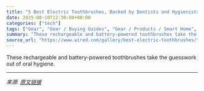 ```yaml
---
title: "5 Best Electric Toothbrushes, Backed by Dentists and Hygienists"
date: 2025-08-10T12:30:00+08:00
categories: ["tech"]
tags: ["Gear", "Gear / Buying Guides", "Gear / Products / Smart Home", "Gear / Products / Beauty", "Shopping", "household", "buying guides", "fashion & beauty", "health", "Dental Care", "Buying Guide"]
summary: "These rechargeable and battery-powered toothbrushes take the guesswork out of oral hygiene."
source_url: "https://www.wired.com/gallery/best-electric-toothbrushes/"
---
```


These rechargeable and battery-powered toothbrushes take the guesswork out of oral hygiene.

---

*来源: [原文链接](https://www.wired.com/gallery/best-electric-toothbrushes/)*
